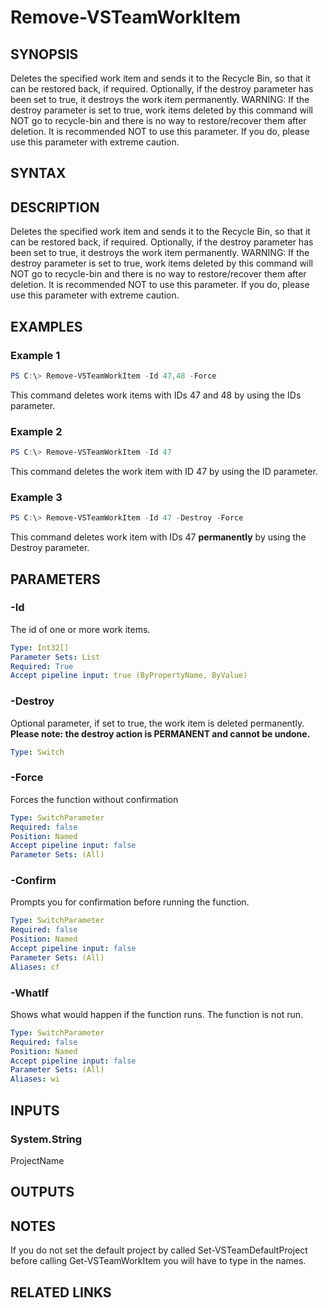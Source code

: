 


# Remove-VSTeamWorkItem

## SYNOPSIS

Deletes the specified work item and sends it to the Recycle Bin, so that it can be restored back, if required. Optionally, if the destroy parameter has been set to true, it destroys the work item permanently. WARNING: If the destroy parameter is set to true, work items deleted by this command will NOT go to recycle-bin and there is no way to restore/recover them after deletion. It is recommended NOT to use this parameter. If you do, please use this parameter with extreme caution.

## SYNTAX

## DESCRIPTION

Deletes the specified work item and sends it to the Recycle Bin, so that it can be restored back, if required. Optionally, if the destroy parameter has been set to true, it destroys the work item permanently. WARNING: If the destroy parameter is set to true, work items deleted by this command will NOT go to recycle-bin and there is no way to restore/recover them after deletion. It is recommended NOT to use this parameter. If you do, please use this parameter with extreme caution.

## EXAMPLES

### Example 1

```PowerShell
PS C:\> Remove-VSTeamWorkItem -Id 47,48 -Force
```

This command deletes work items with IDs 47 and 48 by using the IDs parameter.

### Example 2

```PowerShell
PS C:\> Remove-VSTeamWorkItem -Id 47
```

This command deletes the work item with ID 47 by using the ID parameter.

### Example 3

```PowerShell
PS C:\> Remove-VSTeamWorkItem -Id 47 -Destroy -Force
```

This command deletes work item with IDs 47 **permanently** by using the Destroy parameter.

## PARAMETERS

### -Id

The id of one or more work items.

```yaml
Type: Int32[]
Parameter Sets: List
Required: True
Accept pipeline input: true (ByPropertyName, ByValue)
```

### -Destroy

Optional parameter, if set to true, the work item is deleted permanently. **Please note: the destroy action is PERMANENT and cannot be undone.**

```yaml
Type: Switch
```

### -Force

Forces the function without confirmation

```yaml
Type: SwitchParameter
Required: false
Position: Named
Accept pipeline input: false
Parameter Sets: (All)
```

### -Confirm

Prompts you for confirmation before running the function.

```yaml
Type: SwitchParameter
Required: false
Position: Named
Accept pipeline input: false
Parameter Sets: (All)
Aliases: cf
```

### -WhatIf

Shows what would happen if the function runs.
The function is not run.

```yaml
Type: SwitchParameter
Required: false
Position: Named
Accept pipeline input: false
Parameter Sets: (All)
Aliases: wi
```

## INPUTS

### System.String

ProjectName

## OUTPUTS

## NOTES

If you do not set the default project by called Set-VSTeamDefaultProject before calling Get-VSTeamWorkItem you will have to type in the names.

## RELATED LINKS

